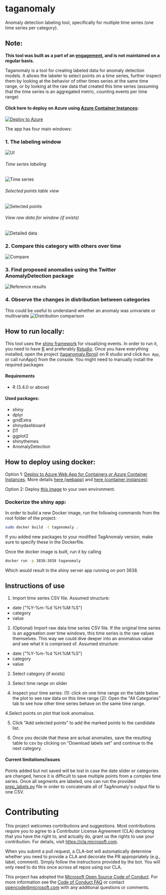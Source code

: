 # taganomaly
Anomaly detection labeling tool, specifically for multiple time series (one time series per category).

## Note: 
**This tool was built as a part of an [engagement](https://www.microsoft.com/developerblog/2019/01/02/real-time-time-series-analysis-at-scale-for-trending-topics-detection/), and is not maintained on a regular basis.**

Taganomaly is a tool for creating labeled data for anomaly detection models. It allows the labeler to select points on a time series, further inspect them by looking at the behavior of other times series at the same time range, or by looking at the raw data that created this time series (assuming that the time series is an aggregated metric, counting events per time range)

#### Click here to deploy on Azure using [Azure Container Instances](https://azure.microsoft.com/en-us/services/container-instances/):
[![Deploy to Azure](http://azuredeploy.net/deploybutton.png)](https://azuredeploy.net/?repository=https://github.com/omri374/taganomaly)

The app has four main windows:
### 1. The labeling window
![UI](https://github.com/Microsoft/taganomaly/raw/master/assets/ui.png)
###### Time series labeling
![Time series](https://github.com/Microsoft/taganomaly/raw/master/assets/ts.png)

###### Selected points table view
![Selected points](https://github.com/Microsoft/taganomaly/raw/master/assets/selected.png)

###### View raw data for window (if exists)
![Detailed data](https://github.com/Microsoft/taganomaly/raw/master/assets/detailed.png)


### 2. Compare this category with others over time
![Compare](https://github.com/Microsoft/taganomaly/raw/master/assets/compare.png)

### 3. Find proposed anomalies using the Twitter AnomalyDetection package
![Reference results](https://github.com/Microsoft/taganomaly/raw/master/assets/twitter.png)

### 4. Observe the changes in distribution between categories
This could be useful to understand whether an anomaly was univariate or multivariate
![Distribution comparison](https://github.com/Microsoft/taganomaly/raw/master/assets/dist.png)

## How to run locally:
This tool uses the [shiny framework](https://shiny.rstudio.com/) for visualizing events.
In order to run it, you need to have [R](https://mran.microsoft.com/download) and preferably [Rstudio](https://www.rstudio.com/products/rstudio/download/).
Once you have everything installed, open the project ([taganomaly.Rproj](taganomaly/taganomaly.Rproj)) on R studio and click `Run App`, or call runApp() from the console. You might need to manually install the required packages

#### Requirements
- R (3.4.0 or above)
#### Used packages: 
- shiny
- dplyr
- gridExtra
- shinydashboard
- DT
- ggplot2
- shinythemes
- AnomalyDetection

## How to deploy using docker:
Option 1: [Deploy to Azure Web App for Containers or Azure Container Instances](https://azuredeploy.net/). More details [here (webapp)](https://azure.microsoft.com/en-us/services/app-service/containers/) and [here (container instances)](https://azure.microsoft.com/en-us/services/container-instances/)

Option 2: Deploy [this image](https://hub.docker.com/r/omri374/taganomaly/) to your own environment.

### Dockerize the shiny app:
In order to build a new Docker image, run the following commands from the root folder of the project:

```sh
sudo docker build -t taganomaly .
```

If you added new packages to your modified TagAnomaly version, make sure to specify these in the Dockerfile.

Once the docker image is built, run it by calling

```sh
docker run -p 3838:3838 taganomaly
```

Which would result in the shiny server app running on port 3838.


## Instructions of use
1. Import time series CSV file. Assumed structure:
- date ("%Y-%m-%d %H:%M:%S")
- category
- value

2. (Optional) Import raw data time series CSV file. If the original time series is an aggreation over time windows, this time series is the raw values themselves. This way we could dive deeper into an anomalous value and see what it is comprised of.
Assumed structure:
- date ("%Y-%m-%d %H:%M:%S")
- category
- value

2. Select category (if exists)

3. Select time range on slider

4. Inspect your time series:
(1): click on one time range on the table below the plot to see raw data on this time range
(2): Open the "All Categories" tab to see how other time series behave on the same time range.

4.Select points on plot that look anomalous.

5. Click "Add selected points" to add the marked points to the candidate list.

7. Once you decide that these are actual anomalies, save the resulting table to csv by clicking on "Download labels set" and continue to the next category.

#### Current limitations/issues
Points added but not saved will be lost in case the date slider or categories are changed, hence it is difficult to save multiple points from a complex time series. Once all segments are labeled, one can run the provided [prep_labels.py](https://github.com/Microsoft/TagAnomaly/blob/master/prep_labels.py) file in order to concatenate all of TagAnomaly's output file to one CSV.


# Contributing

This project welcomes contributions and suggestions.  Most contributions require you to agree to a
Contributor License Agreement (CLA) declaring that you have the right to, and actually do, grant us
the rights to use your contribution. For details, visit https://cla.microsoft.com.

When you submit a pull request, a CLA-bot will automatically determine whether you need to provide
a CLA and decorate the PR appropriately (e.g., label, comment). Simply follow the instructions
provided by the bot. You will only need to do this once across all repos using our CLA.

This project has adopted the [Microsoft Open Source Code of Conduct](https://opensource.microsoft.com/codeofconduct/).
For more information see the [Code of Conduct FAQ](https://opensource.microsoft.com/codeofconduct/faq/) or
contact [opencode@microsoft.com](mailto:opencode@microsoft.com) with any additional questions or comments.
